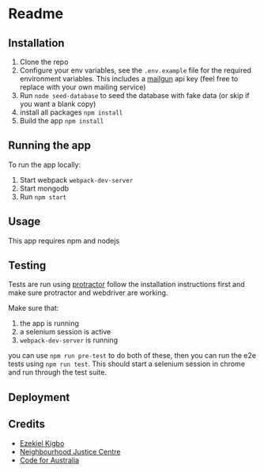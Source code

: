 # Readme
## Installation
1. Clone the repo
2. Configure your env variables, see the `.env.example` file for the required environment variables. This includes a [mailgun](https://mailgun.com/) api key (feel free to replace with your own mailing service)
3. Run `node seed-database` to seed the database with fake data (or skip if you want a blank copy)
4. install all packages `npm install`
5. Build the app `npm install`

## Running the app
To run the app locally:

1. Start webpack `webpack-dev-server`
2. Start mongodb
3. Run `npm start`

## Usage
This app requires npm and nodejs

## Testing
Tests are run using [protractor](www.protractortest.org) follow the installation instructions first and make sure protractor and webdriver are working.

Make sure that:

1. the app is running
2. a selenium session is active
3. `webpack-dev-server` is running

you can use `npm run pre-test` to do both of these, then you can run the e2e tests using `npm run test`. This should start a selenium session in chrome and run through the test suite.

## Deployment


## Credits
* [Ezekiel Kigbo](http://eakigbo.me )
* [Neighbourhood Justice Centre](http://neighbourhoodjustice.vic.gov.au)
* [Code for Australia](https://codeforaustralia.org)
